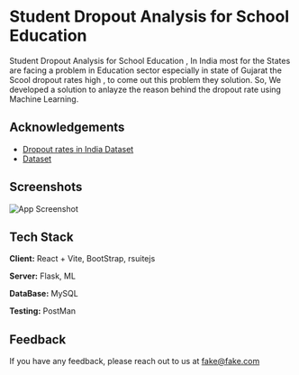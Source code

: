 
# Student Dropout Analysis for School Education

Student Dropout Analysis for School Education , In India most for the States are facing a problem in Education sector especially in state of Gujarat the Scool dropout rates high , to come out this problem they solution. 
So, We developed a solution to anlayze the reason behind the dropout rate using Machine Learning.


## Acknowledgements

 - [Dropout rates in India Dataset](https://www.data.gov.in/search?title=school%20dropout&type=resources&sortby=_score)
 - [Dataset](https://www.kaggle.com/datasets/abdullah0a/student-dropout-analysis-and-prediction-dataset)
 


## Screenshots

![App Screenshot](https://via.placeholder.com/468x300?text=App+Screenshot+Here)


## Tech Stack

**Client:** React + Vite, BootStrap, rsuitejs

**Server:** Flask, ML

**DataBase:** MySQL

**Testing:** PostMan


## Feedback

If you have any feedback, please reach out to us at fake@fake.com


